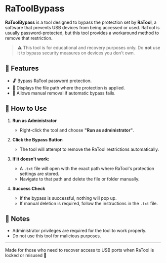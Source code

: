 # RaToolBypass

**RaToolBypass** is a tool designed to bypass the protection set by **RaTool**, a software that prevents USB devices from being accessed or used. RaTool is usually password-protected, but this tool provides a workaround method to remove that restriction.

> ⚠️ This tool is for educational and recovery purposes only. Do **not** use it to bypass security measures on devices you don't own.

## 🔧 Features

- 🔓 Bypass RaTool password protection.
- 📁 Displays the file path where the protection is applied.
- 🧹 Allows manual removal if automatic bypass fails.

## 🚀 How to Use

1. **Run as Administrator**  
   - Right-click the tool and choose **"Run as administrator"**.

2. **Click the Bypass Button**  
   - The tool will attempt to remove the RaTool restrictions automatically.

3. **If it doesn’t work:**  
   - A `.txt` file will open with the exact path where RaTool's protection settings are stored.
   - Navigate to that path and delete the file or folder manually.

4. **Success Check**  
   - If the bypass is successful, nothing will pop up.
   - If manual deletion is required, follow the instructions in the `.txt` file.

## 📌 Notes

- Administrator privileges are required for the tool to work properly.
- Do not use this tool for malicious purposes.

---

Made for those who need to recover access to USB ports when RaTool is locked or misused 🔐
